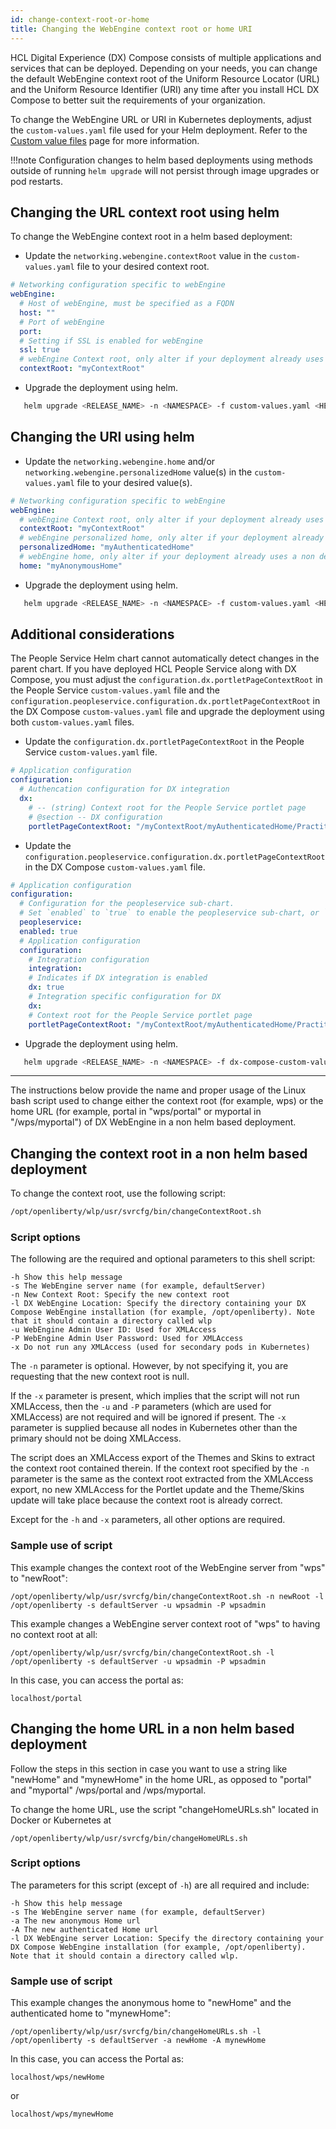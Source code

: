 ```yaml
---
id: change-context-root-or-home
title: Changing the WebEngine context root or home URI
---
```


HCL Digital Experience (DX) Compose consists of multiple applications and services that can be deployed. Depending on your needs, you can change the default WebEngine context root of the Uniform Resource Locator (URL) and the Uniform Resource Identifier (URI) any time after you install HCL DX Compose to better suit the requirements of your organization.

To change the WebEngine URL or URI in Kubernetes deployments, adjust the `custom-values.yaml` file used for your Helm deployment. Refer to the [Custom value files](https://opensource.hcltechsw.com/digital-experience/latest/deployment/install/container/helm_deployment/preparation/mandatory_tasks/prepare_configuration/#custom-value-files) page for more information.

!!!note
            Configuration changes to helm based deployments using methods outside of running `helm upgrade` will not persist through image upgrades or pod restarts.

## Changing the URL context root using helm

To change the WebEngine context root in a helm based deployment:

- Update the `networking.webengine.contextRoot` value in the `custom-values.yaml` file to your desired context root.

```yaml
# Networking configuration specific to webEngine
webEngine:
  # Host of webEngine, must be specified as a FQDN
  host: ""
  # Port of webEngine
  port:
  # Setting if SSL is enabled for webEngine
  ssl: true
  # webEngine Context root, only alter if your deployment already uses a non default context route
  contextRoot: "myContextRoot"
```

- Upgrade the deployment using helm.

```sh
   helm upgrade <RELEASE_NAME> -n <NAMESPACE> -f custom-values.yaml <HELM_CHART_DIRECTORY>
```

## Changing the URI using helm

- Update the `networking.webengine.home` and/or `networking.webengine.personalizedHome` value(s) in the `custom-values.yaml` file to your desired value(s).

```yaml
# Networking configuration specific to webEngine
webEngine:
  # webEngine Context root, only alter if your deployment already uses a non default context route
  contextRoot: "myContextRoot"
  # webEngine personalized home, only alter if your deployment already uses a non default personalized home
  personalizedHome: "myAuthenticatedHome"
  # webEngine home, only alter if your deployment already uses a non default home
  home: "myAnonymousHome"
```

- Upgrade the deployment using helm.

```sh
   helm upgrade <RELEASE_NAME> -n <NAMESPACE> -f custom-values.yaml <HELM_CHART_DIRECTORY>
```

## Additional considerations

The People Service Helm chart cannot automatically detect changes in the parent chart. If you have deployed HCL People Service along with DX Compose, you must adjust the `configuration.dx.portletPageContextRoot` in the People Service `custom-values.yaml` file and the `configuration.peopleservice.configuration.dx.portletPageContextRoot` in the DX Compose `custom-values.yaml` file and upgrade the deployment using both `custom-values.yaml` files.

- Update the `configuration.dx.portletPageContextRoot` in the People Service `custom-values.yaml` file.

```yaml
# Application configuration
configuration:
  # Authencation configuration for DX integration
  dx:
    # -- (string) Context root for the People Service portlet page
    # @section -- DX configuration
    portletPageContextRoot: "/myContextRoot/myAuthenticatedHome/Practitioner/PeopleService"
```

- Update the `configuration.peopleservice.configuration.dx.portletPageContextRoot` in the DX Compose `custom-values.yaml` file.
```yaml
# Application configuration
configuration:
  # Configuration for the peopleservice sub-chart.
  # Set `enabled` to `true` to enable the peopleservice sub-chart, or `false` to disable it.
  peopleservice:
  enabled: true
  # Application configuration
  configuration:
    # Integration configuration
    integration:
    # Indicates if DX integration is enabled
    dx: true
    # Integration specific configuration for DX
    dx:
    # Context root for the People Service portlet page
    portletPageContextRoot: "/myContextRoot/myAuthenticatedHome/Practitioner/PeopleService"
```

- Upgrade the deployment using helm.

```sh
   helm upgrade <RELEASE_NAME> -n <NAMESPACE> -f dx-compose-custom-values.yaml -f peopleservice-custom-values.yaml <HELM_CHART_DIRECTORY>
```


---

The instructions below provide the name and proper usage of the Linux bash script used to change either the context root (for example, wps) or the home URL (for example, portal in "wps/portal" or myportal in "/wps/myportal") of DX WebEngine in a non helm based deployment.

## Changing the context root in a non helm based deployment

To change the context root, use the following script:

```sh
/opt/openliberty/wlp/usr/svrcfg/bin/changeContextRoot.sh
```

### Script options

The following are the required and optional parameters to this shell script:

```
-h Show this help message
-s The WebEngine server name (for example, defaultServer)
-n New Context Root: Specify the new context root
-l DX WebEngine Location: Specify the directory containing your DX Compose WebEngine installation (for example, /opt/openliberty). Note that it should contain a directory called wlp
-u WebEngine Admin User ID: Used for XMLAccess
-P WebEngine Admin User Password: Used for XMLAccess
-x Do not run any XMLAccess (used for secondary pods in Kubernetes)
```

The `-n` parameter is optional. However, by not specifying it, you are requesting that the new context root is null.

If the `-x` parameter is present, which implies that the script will not run XMLAccess, then the `-u` and `-P` parameters (which are used for XMLAccess) are not required and will be ignored if present. The `-x` parameter is supplied because all nodes in Kubernetes other than the primary should not be doing XMLAccess.

The script does an XMLAccess export of the Themes and Skins to extract the context root contained therein. If the context root specified by the `-n` parameter is the same as the context root extracted from the XMLAccess export, no new XMLAccess for the Portlet update and the Theme/Skins update will take place because the context root is already correct.

Except for the `-h` and `-x` parameters, all other options are required.

### Sample use of script

This example changes the context root of the WebEngine server from "wps" to "newRoot":

```
/opt/openliberty/wlp/usr/svrcfg/bin/changeContextRoot.sh -n newRoot -l /opt/openliberty -s defaultServer -u wpsadmin -P wpsadmin
```

This example changes a WebEngine server context root of "wps" to having no context root at all:

```
/opt/openliberty/wlp/usr/svrcfg/bin/changeContextRoot.sh -l /opt/openliberty -s defaultServer -u wpsadmin -P wpsadmin
```

In this case, you can access the portal as:

```
localhost/portal
```

## Changing the home URL in a non helm based deployment

Follow the steps in this section in case you want to use a string like "newHome" and "mynewHome" in the home URL, as opposed to "portal" and "myportal" /wps/portal and /wps/myportal.

To change the home URL, use the script "changeHomeURLs.sh" located in Docker or Kubernetes at

```
/opt/openliberty/wlp/usr/svrcfg/bin/changeHomeURLs.sh
```

### Script options

The parameters for this script (except of `-h`) are all required and include:

```
-h Show this help message
-s The WebEngine server name (for example, defaultServer)
-a The new anonymous Home url
-A The new authenticated Home url
-l DX WebEngine server Location: Specify the directory containing your DX Compose WebEngine installation (for example, /opt/openliberty). Note that it should contain a directory called wlp.
```

### Sample use of script

This example changes the anonymous home to "newHome" and the authenticated home to "mynewHome":

```
/opt/openliberty/wlp/usr/svrcfg/bin/changeHomeURLs.sh -l /opt/openliberty -s defaultServer -a newHome -A mynewHome
```

In this case, you can access the Portal as:

```
localhost/wps/newHome
```

or

```
localhost/wps/mynewHome
```